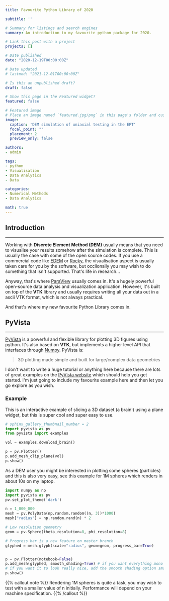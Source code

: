 ```yaml
---
title: Favourite Python Library of 2020

subtitle: ''

# Summary for listings and search engines
summary: An introduction to my favourite python package for 2020.

# Link this post with a project
projects: []

# Date published
date: "2020-12-19T00:00:00Z"

# Date updated
# lastmod: "2021-12-01T00:00:00Z"

# Is this an unpublished draft?
draft: false

# Show this page in the Featured widget?
featured: false

# Featured image
# Place an image named `featured.jpg/png` in this page's folder and customize its options here.
image:
  caption: 'DEM simulation of uniaxial testing in the EPT'
  focal_point: ""
  placement: 2
  preview_only: false

authors:
- admin

tags:
- python
- Visualisation
- Data Analytics
- Data

categories:
- Numerical Methods
- Data Analytics

math: true
---
```



## Introduction
---

Working with **Discrete Element Method (DEM)** usually means that you need to visualise your results somehow after the simulation is complete. This is usually the case with some of the open source codes. If you use a commercial code like [EDEM](https://www.altair.com/edem/) or [Rocky](https://rocky.esss.co/), the visualisation aspect is usually taken care for you by the software, but occiionally you may wish to do something that isn't supported. That's life in research...

Anyway, that's where [ParaView](https://www.paraview.org/) usually comes in. It's a hugely powerful open-source data analysis and visualization application. However, it's built on top of the **VTK** library and usually requires writing all your data out in a ascii VTK format, which is not always practical.

And that's where my new favourite Python Library comes in.


## PyVista
---

[PyVista](https://docs.pyvista.org/) is a powerful and flexible library for plotting 3D figures using python. It's also based on **VTK**, but implements a higher level API that interfaces through [Numpy](). PyVista is:
> 3D plotting made simple and built for large/complex data geometries

I don't want to write a huge tutorial or anything here because there are lots of great examples on the [PyVista website](https://docs.pyvista.org/examples/index.html) which should help you get started. I'm just going to include my favourite example here and then let you go explore as you wish.

### Example

This is an interactive example of slicing a 3D dataset (a brain!) using a plane widget, but this is super cool and super easy to use.

```python
# sphinx_gallery_thumbnail_number = 2
import pyvista as pv
from pyvista import examples

vol = examples.download_brain()

p = pv.Plotter()
p.add_mesh_clip_plane(vol)
p.show()

```

As a DEM user you might be interested in plotting some spheres (particles) and this is also very easy, see this example for 1M spheres which renders in about 10s on my laptop.

```python
import numpy as np
import pyvista as pv
pv.set_plot_theme('dark')

n = 1_000_000
mesh = pv.PolyData(np.random.random((n, 3))*1000)
mesh["radius"] = np.random.rand(n) * 2

# Low resolution geometry
geom = pv.Sphere(theta_resolution=8, phi_resolution=8)

# Progress bar is a new feature on master branch
glyphed = mesh.glyph(scale="radius", geom=geom, progress_bar=True)


p = pv.Plotter(notebook=False)
p.add_mesh(glyphed, smooth_shading=True) # if you want everything mono coloured then add the following argument: color='yellow'
# if you want it to look really nice, add the smooth shading option smooth_shading=True. This will be a bit slower rendering.
p.show()

```

{{% callout note %}}
Rendering 1M spheres is quite a task, you may wish to test with a smaller value of n initially. 
Performance will depend on your machine specification.
{{% /callout %}}